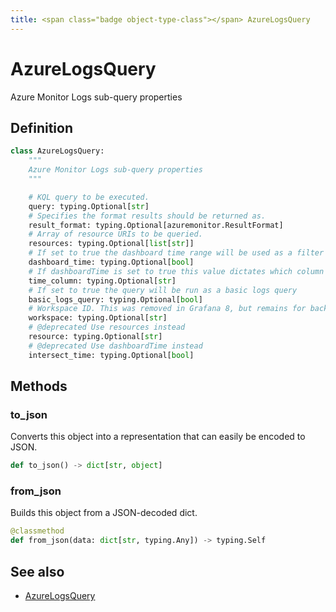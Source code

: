 ```yaml
---
title: <span class="badge object-type-class"></span> AzureLogsQuery
---
```

# <span class="badge object-type-class"></span> AzureLogsQuery

Azure Monitor Logs sub-query properties

## Definition

```python
class AzureLogsQuery:
    """
    Azure Monitor Logs sub-query properties
    """

    # KQL query to be executed.
    query: typing.Optional[str]
    # Specifies the format results should be returned as.
    result_format: typing.Optional[azuremonitor.ResultFormat]
    # Array of resource URIs to be queried.
    resources: typing.Optional[list[str]]
    # If set to true the dashboard time range will be used as a filter for the query. Otherwise the query time ranges will be used. Defaults to false.
    dashboard_time: typing.Optional[bool]
    # If dashboardTime is set to true this value dictates which column the time filter will be applied to. Defaults to the first tables timeSpan column, the first datetime column found, or TimeGenerated
    time_column: typing.Optional[str]
    # If set to true the query will be run as a basic logs query
    basic_logs_query: typing.Optional[bool]
    # Workspace ID. This was removed in Grafana 8, but remains for backwards compat.
    workspace: typing.Optional[str]
    # @deprecated Use resources instead
    resource: typing.Optional[str]
    # @deprecated Use dashboardTime instead
    intersect_time: typing.Optional[bool]
```
## Methods

### <span class="badge object-method"></span> to_json

Converts this object into a representation that can easily be encoded to JSON.

```python
def to_json() -> dict[str, object]
```

### <span class="badge object-method"></span> from_json

Builds this object from a JSON-decoded dict.

```python
@classmethod
def from_json(data: dict[str, typing.Any]) -> typing.Self
```

## See also

 * <span class="badge builder"></span> [AzureLogsQuery](./builder-AzureLogsQuery.md)
